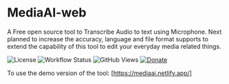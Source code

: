 # MediaAI-web
A Free open source tool to Transcribe Audio to text using Microphone. Next planned to increase the accuracy, language and file format supports to extend the capability of this tool to edit your everyday media related things.

![License](https://img.shields.io/github/license/saad-naseer/MediaAI-web)
![Workflow Status](https://github.com/saad-naseer/MediaAI-web/actions/workflows/static.yml/badge.svg)
![GitHub Views](https://komarev.com/ghpvc/?username=saad-naseer&repo=MediaAI-web&color=blue)
[![Donate](https://img.shields.io/badge/Donate-PayPal-green.svg)](https://paypal.me/saadrocky?country.x=DE&locale.x=en_US)

To use the demo version of the tool:
[https://mediaai.netlify.app/]
